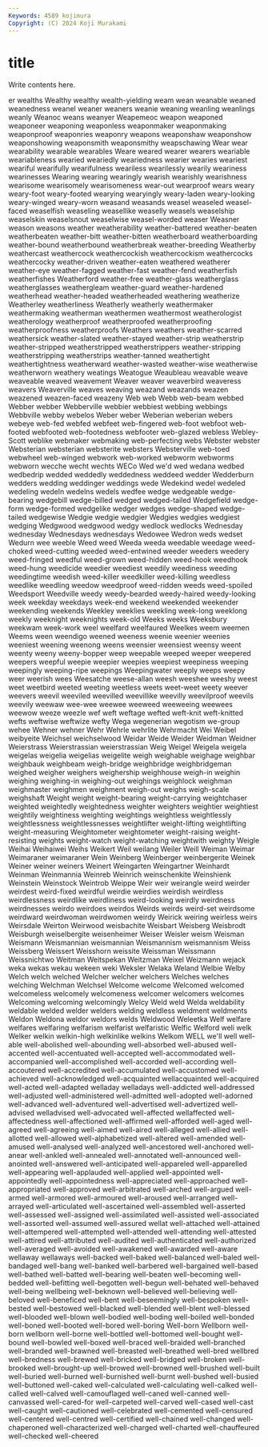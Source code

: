 ```yaml
---
Keywords: 4589 kojimura
Copyright: (C) 2024 Koji Murakami
---
```


# title

Write contents here.



er wealths Wealthy wealthy wealth-yielding weam wean weanable weaned weanedness
weanel weaner weaners weanie weaning weanling weanlings weanly Weanoc weans
weanyer Weapemeoc weapon weaponed weaponeer weaponing weaponless weaponmaker weaponmaking weaponproof
weaponries weaponry weapons weaponshaw weaponshow weaponshowing weaponsmith weaponsmithy weapschawing Wear
wear wearability wearable wearables Weare weared wearer wearers weariable weariableness
wearied weariedly weariedness wearier wearies weariest weariful wearifully wearifulness weariless
wearilessly wearily weariness wearinesses Wearing wearing wearingly wearish wearishly wearishness
wearisome wearisomely wearisomeness wear-out wearproof wears weary weary-foot weary-footed wearying
wearyingly weary-laden weary-looking weary-winged weary-worn weasand weasands weasel weaseled weasel-faced
weaselfish weaseling weasellike weaselly weasels weaselship weaselskin weaselsnout weaselwise weasel-worded
weaser Weasner weason weasons weather weatherability weather-battered weather-beaten weatherbeaten weather-bitt
weather-bitten weatherboard weatherboarding weather-bound weatherbound weatherbreak weather-breeding Weatherby weathercast weathercock
weathercockish weathercockism weathercocks weathercocky weather-driven weather-eaten weathered weatherer weather-eye weather-fagged
weather-fast weather-fend weatherfish weatherfishes Weatherford weather-free weather-glass weatherglass weatherglasses weathergleam
weather-guard weather-hardened weatherhead weather-headed weatherheaded weathering weatherize Weatherley weatherliness Weatherly
weatherly weathermaker weathermaking weatherman weathermen weathermost weatherologist weatherology weatherproof weatherproofed
weatherproofing weatherproofness weatherproofs Weathers weathers weather-scarred weathersick weather-slated weather-stayed weather-strip
weatherstrip weather-stripped weatherstripped weatherstrippers weather-stripping weatherstripping weatherstrips weather-tanned weathertight weathertightness
weatherward weather-wasted weather-wise weatherwise weatherworn weathery weatings Weatogue Weaubleau weavable
weave weaveable weaved weavement Weaver weaver weaverbird weaveress weavers Weaverville
weaves weaving weazand weazands weazen weazened weazen-faced weazeny Web web
Webb web-beam webbed Webber webber Webberville webbier webbiest webbing webbings
Webbville webby webelos Weber weber Weberian weberian webers webeye web-fed
webfed webfeet web-fingered web-foot webfoot web-footed webfooted web-footedness webfooter web-glazed
webless Webley-Scott weblike webmaker webmaking web-perfecting webs Webster webster Websterian
websterian websterite websters Websterville web-toed webwheel web-winged webwork web-worked webworm
webworms webworn wecche wecht wechts WECo Wed we'd wed wedana
wedbed wedbedrip wedded weddedly weddedness weddeed wedder Wedderburn wedders wedding
weddinger weddings wede Wedekind wedel wedeled wedeling wedeln wedelns wedels
wedfee wedge wedgeable wedge-bearing wedgebill wedge-billed wedged wedged-tailed Wedgefield wedge-form
wedge-formed wedgelike wedger wedges wedge-shaped wedge-tailed wedgewise Wedgie wedgie wedgier
Wedgies wedgies wedgiest wedging Wedgwood wedgwood wedgy wedlock wedlocks Wednesday
wednesday Wednesdays wednesdays Wedowee Wedron weds wedset Wedurn wee weeble
Weed weed Weeda weeda weedable weedage weed-choked weed-cutting weeded weed-entwined
weeder weeders weedery weed-fringed weedful weed-grown weed-hidden weed-hook weedhook weed-hung
weedicide weedier weediest weedily weediness weeding weedingtime weedish weed-killer weedkiller
weed-killing weedless weedlike weedling weedow weedproof weed-ridden weeds weed-spoiled Weedsport
Weedville weedy weedy-bearded weedy-haired weedy-looking week weekday weekdays week-end weekend
weekended weekender weekending weekends Weekley weeklies weekling week-long weeklong weekly
weeknight weeknights week-old Weeks weeks Weeksbury weekwam week-work weel weelfard
weelfaured Weelkes weem weemen Weems ween weendigo weened weeness weenie
weenier weenies weeniest weening weenong weens weensier weensiest weensy weent
weenty weeny weeny-bopper weep weepable weeped weeper weepered weepers weepful
weepie weepier weepies weepiest weepiness weeping weepingly weeping-ripe weepings Weepingwater
weeply weeps weepy weer weerish wees Weesatche weese-allan weesh weeshee
weeshy weest weet weetbird weeted weeting weetless weets weet-weet weety
weever weevers weevil weeviled weevilled weevillike weevilly weevilproof weevils weevily
weewaw wee-wee weewee weeweed weeweeing weewees weewow weeze weezle wef
weft weftage wefted weft-knit weft-knitted wefts weftwise weftwize wefty Wega
wegenerian wegotism we-group wehee Wehner wehner Wehr Wehrle wehrlite Wehrmacht
Wei Weibel weibyeite Weichsel weichselwood Weidar Weide Weider Weidman Weidner
Weierstrass Weierstrassian weierstrassian Weig Weigel Weigela weigela weigelas weigelia weigelias
weigelite weigh weighable weighage weighbar weighbauk weighbeam weigh-bridge weighbridge weighbridgeman
weighed weigher weighers weighership weighhouse weigh-in weighin weighing weighing-in weighing-out
weighings weighlock weighman weighmaster weighmen weighment weigh-out weighs weigh-scale weighshaft
Weight weight weight-bearing weight-carrying weightchaser weighted weightedly weightedness weighter weighters
weightier weightiest weightily weightiness weighting weightings weightless weightlessly weightlessness weightlessnesses
weightlifter weight-lifting weightlifting weight-measuring Weightometer weightometer weight-raising weight-resisting weights weight-watch
weight-watching weightwith weighty Weigle Weihai Weihaiwei Weihs Weikert Weil weilang
Weiler Weill Weiman Weimar Weimaraner weimaraner Wein Weinberg Weinberger weinbergerite
Weinek Weiner weiner weiners Weinert Weingarten Weingartner Weinhardt Weinman Weinmannia
Weinreb Weinrich weinschenkite Weinshienk Weinstein Weinstock Weintrob Weippe Weir weir
weirangle weird weirder weirdest weird-fixed weirdful weirdie weirdies weirdish weirdless
weirdlessness weirdlike weirdliness weird-looking weirdly weirdness weirdnesses weirdo weirdoes weirdos
Weirds weirds weird-set weirdsome weirdward weirdwoman weirdwomen weirdy Weirick weiring
weirless weirs Weirsdale Weirton Weirwood weisbachite Weisbart Weisberg Weisbrodt Weisburgh
weiselbergite weisenheimer Weiser Weisler weism Weisman Weismann Weismannian weismannian Weismannism
weismannism Weiss Weissberg Weissert Weisshorn weissite Weissman Weissmann Weissnichtwo Weitman
Weitspekan Weitzman Weixel Weizmann wejack weka wekas wekau wekeen weki
Weksler Welaka Weland Welbie Welby Welch welch welched Welcher welcher
welchers Welches welches welching Welchman Welchsel Welcome welcome Welcomed welcomed
welcomeless welcomely welcomeness welcomer welcomers welcomes Welcoming welcoming welcomingly Welcy
Weld weld Welda weldability weldable welded welder welders welding weldless
weldment weldments Weldon Weldona weldor weldors welds Weldwood Weleetka Welf
welfare welfares welfaring welfarism welfarist welfaristic Welfic Welford weli welk
Welker welkin welkin-high welkinlike welkins Welkom WELL we'll well well-able
well-abolished well-abounding well-absorbed well-abused well-accented well-accentuated well-accepted well-accommodated well-accompanied well-accomplished
well-accorded well-according well-accoutered well-accredited well-accumulated well-accustomed well-achieved well-acknowledged well-acquainted wellacquainted
well-acquired well-acted well-adapted welladay welladays well-addicted well-addressed well-adjusted well-administered well-admitted
well-adopted well-adorned well-advanced well-adventured well-advertised well-advertized well-advised welladvised well-advocated well-affected
wellaffected well-affectedness well-affectioned well-affirmed well-afforded well-aged well-agreed well-agreeing well-aimed well-aired
well-alleged well-allied well-allotted well-allowed well-alphabetized well-altered well-amended well-amused well-analysed well-analyzed
well-ancestored well-anchored well-anear well-ankled well-annealed well-annotated well-announced well-anointed well-answered well-anticipated
well-appareled well-apparelled well-appearing well-applauded well-applied well-appointed well-appointedly well-appointedness well-appreciated well-approached
well-appropriated well-approved well-arbitrated well-arched well-argued well-armed well-armored well-armoured well-aroused well-arranged
well-arrayed well-articulated well-ascertained well-assembled well-asserted well-assessed well-assigned well-assimilated well-assisted well-associated
well-assorted well-assumed well-assured wellat well-attached well-attained well-attempered well-attempted well-attended well-attending
well-attested well-attired well-attributed well-audited well-authenticated well-authorized well-averaged well-avoided well-awakened well-awarded
well-aware wellaway wellaways well-backed well-baked well-balanced well-baled well-bandaged well-bang well-banked
well-barbered well-bargained well-based well-bathed well-batted well-bearing well-beaten well-becoming well-bedded well-befitting
well-begotten well-begun well-behated well-behaved well-being wellbeing well-beknown well-believed well-believing well-beloved
well-beneficed well-bent well-beseemingly well-bespoken well-bested well-bestowed well-blacked well-blended well-blent well-blessed
well-blooded well-blown well-bodied well-boding well-boiled well-bonded well-boned well-booted well-bored well-boring
Well-born Wellborn well-born wellborn well-borne well-bottled well-bottomed well-bought well-bound well-bowled
well-boxed well-braced well-braided well-branched well-branded well-brawned well-breasted well-breathed well-bred wellbred
well-bredness well-brewed well-bricked well-bridged well-broken well-brooked well-brought-up well-browed well-browned well-brushed
well-built well-buried well-burned well-burnished well-burnt well-bushed well-busied well-buttoned well-caked well-calculated
well-calculating well-calked well-called well-calved well-camouflaged well-caned well-canned well-canvassed well-cared-for well-carpeted
well-carved well-cased well-cast well-caught well-cautioned well-celebrated well-cemented well-censured well-centered well-centred
well-certified well-chained well-changed well-chaperoned well-characterized well-charged well-charted well-chauffeured well-checked well-cheered
